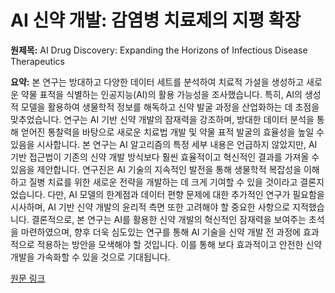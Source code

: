 # AI 신약 개발: 감염병 치료제의 지평 확장

**원제목:** AI Drug Discovery: Expanding the Horizons of Infectious Disease Therapeutics

**요약:** 본 연구는 방대하고 다양한 데이터 세트를 분석하여 치료적 가설을 생성하고 새로운 약물 표적을 식별하는 인공지능(AI)의 활용 가능성을 조사했습니다. 특히, AI의 생성적 모델을 활용하여 생물학적 정보를 해독하고 신약 발굴 과정을 산업화하는 데 초점을 맞추었습니다.  연구는 AI 기반 신약 개발의 잠재력을 강조하며,  방대한 데이터 분석을 통해 얻어진 통찰력을 바탕으로  새로운 치료법 개발 및 약물 표적 발굴의 효율성을 높일 수 있음을 시사합니다.  본 연구는 AI 알고리즘의 특정 세부 내용은 언급하지 않았지만,  AI 기반 접근법이 기존의 신약 개발 방식보다 훨씬 효율적이고  혁신적인 결과를 가져올 수 있음을 제안합니다.  연구진은  AI 기술의 지속적인 발전을 통해  생물학적 복잡성을 이해하고  질병 치료를 위한 새로운 전략을 개발하는 데 크게 기여할 수 있을 것이라고 결론지었습니다.  다만,  AI 모델의 한계점과  데이터 편향 문제에 대한 추가적인 연구가 필요함을  시사하며,  AI 기반 신약 개발의 윤리적 측면 또한 고려해야 할 중요한 사항으로 지적했습니다.  결론적으로,  본 연구는 AI를 활용한 신약 개발의 혁신적인 잠재력을 보여주는  초석을 마련하였으며,  향후  더욱 심도있는 연구를 통해 AI 기술을 신약 개발 전 과정에 효과적으로 적용하는 방안을 모색해야 할 것입니다.  이를 통해 보다 효과적이고 안전한 신약 개발을 가속화할 수 있을 것으로 기대됩니다.

[원문 링크](https://pubs.acs.org/doi/full/10.1021/acsinfecdis.5c00462)
